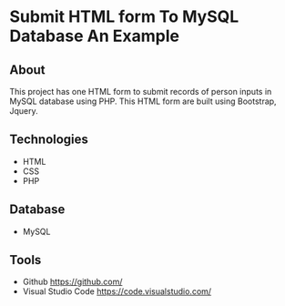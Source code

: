# Submit HTML form To MySQL Database An Example 

## About
This project has one HTML form to submit records of person inputs in MySQL database using PHP. 
This HTML form are built using Bootstrap, Jquery.
## Technologies
* HTML
* CSS
* PHP
## Database
* MySQL

## Tools
* Github https://github.com/
* Visual Studio Code https://code.visualstudio.com/

